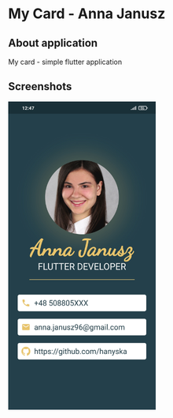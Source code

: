 # My Card - Anna Janusz

## About application

My card - simple flutter application 

## Screenshots

<img src="https://github.com/hanyska/my-card/blob/master/screenshots/screenshot_my_card.jpg" width="300">
